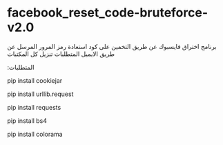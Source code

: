 # facebook_reset_code-bruteforce-v2.0


برنامج اختراق فايسبوك عن طريق التخمين على كود استعادة رمز المرور المرسل عن طريق الايميل 
المتطلبات تنزيل كل المكتبات


:المتطلبات


pip install cookiejar

pip install urllib.request

pip install requests

pip install bs4 

pip install colorama
